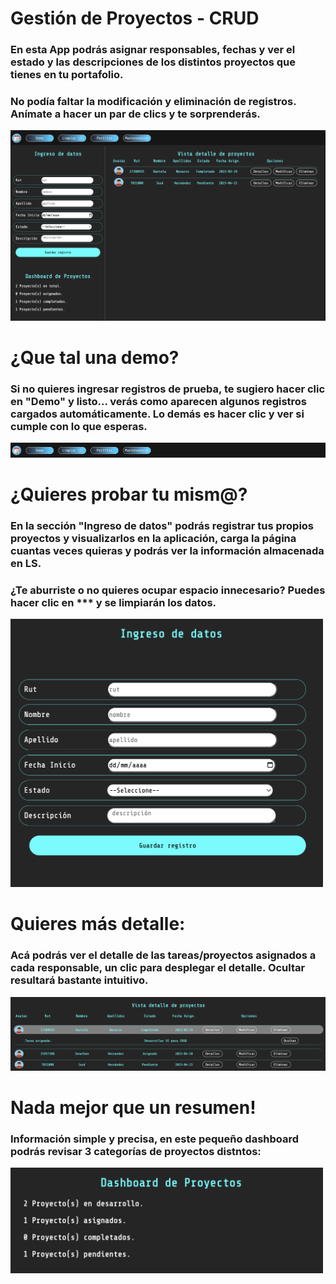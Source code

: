 # Gestión de Proyectos - CRUD

### En esta App podrás asignar responsables, fechas y ver el estado y las descripciones de los distintos proyectos que tienes en tu portafolio.

### No podía faltar la modificación y eliminación de registros. Anímate a hacer un par de clics y te sorprenderás.

<img src="./assets/images/Pantalla_Principal_CRUD.png" alt="Vista Principal CRUD">

# ¿Que tal una demo?

### Si no quieres ingresar registros de prueba, te sugiero hacer clic en "Demo" y listo... verás como aparecen algunos registros cargados automáticamente. Lo demás es hacer clic y ver si cumple con lo que esperas.

![Vista Principal CRUD](./assets/images/Modo_demo.png)

# ¿Quieres probar tu mism@?

### En la sección "Ingreso de datos" podrás registrar tus propios proyectos y visualizarlos en la aplicación, carga la página cuantas veces quieras y podrás ver la información almacenada en LS.

### ¿Te aburriste o no quieres ocupar espacio innecesario? Puedes hacer clic en *** y se limpiarán los datos.

<img src="./assets/images/Ingreso_de_datos.png" alt="Ingreso de datos" width=500>

# Quieres más detalle:

### Acá podrás ver el detalle de las tareas/proyectos asignados a cada responsable, un clic para desplegar el detalle. Ocultar resultará bastante intuitivo. 

![Vista Principal CRUD](./assets/images/Detalle_registro.png)

# Nada mejor que un resumen!

### Información simple y precisa, en este pequeño dashboard podrás revisar 3 categorías de proyectos distntos:

<img src="./assets/images/Dashboard_proyectos.png" alt="Vista Resumen" width="500">